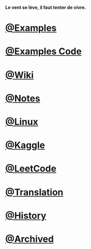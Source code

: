 **Le vent se lève, il faut tenter de vivre.**

# [@Examples](http://www.junxnone.ml/examples)


# [@Examples Code](https://nbviewer.jupyter.org/github/junxnone/examples/tree/master/)


# [@Wiki](http://www.junxnone.ml/wiki)


# [@Notes](http://www.junxnone.ml/notes)


# [@Linux]()


# [@Kaggle]()


# [@LeetCode]()


# [@Translation]()


# [@History]()


# [@Archived](./Archived.md)

